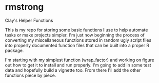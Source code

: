 # rmstrong
Clay's Helper Functions

This is my repo for storing some basic functions I use to help automate tasks or make projects simpler. I'm just now beginning the process of converting my miscellaneous functions stored in random ugly script files into properly documented function files that can be built into a proper R package.


I'm starting with my simplest function (wrap_factor) and working on figure out how to get it to install and run properly. I'm going to add in some test data and hopefully build a vignette too. From there I'll add the other functions piece by piece. 
